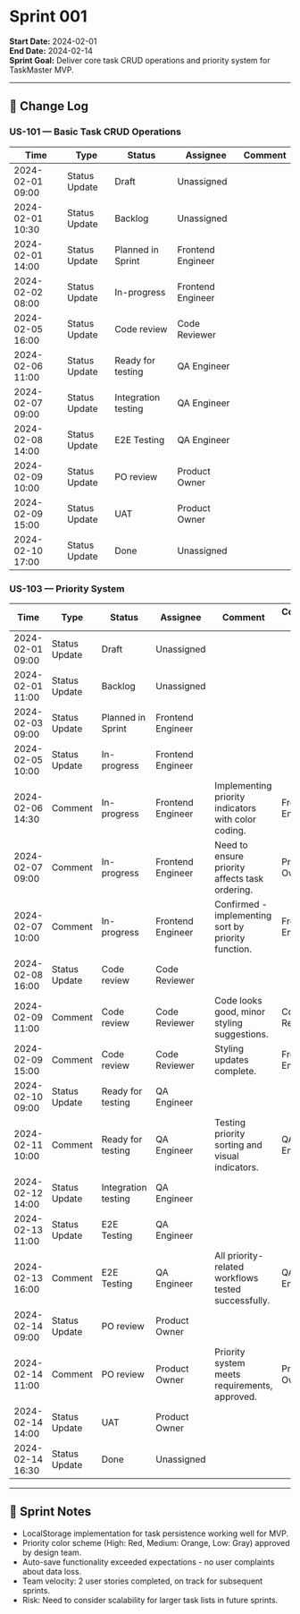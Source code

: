 # Sprint 001

**Start Date:** 2024-02-01  
**End Date:** 2024-02-14  
**Sprint Goal:** Deliver core task CRUD operations and priority system for TaskMaster MVP.

---

## 📜 Change Log

### US-101 — Basic Task CRUD Operations

| Time           | Type          | Status            | Assignee      | Comment |
|----------------|---------------|-------------------|---------------|---------|
| 2024-02-01 09:00 | Status Update | Draft             | Unassigned    |         |
| 2024-02-01 10:30 | Status Update | Backlog           | Unassigned    |         |
| 2024-02-01 14:00 | Status Update | Planned in Sprint | Frontend Engineer |         |
| 2024-02-02 08:00 | Status Update | In-progress       | Frontend Engineer |         |
| 2024-02-05 16:00 | Status Update | Code review       | Code Reviewer |         |
| 2024-02-06 11:00 | Status Update | Ready for testing | QA Engineer   |         |
| 2024-02-07 09:00 | Status Update | Integration testing | QA Engineer |         |
| 2024-02-08 14:00 | Status Update | E2E Testing       | QA Engineer   |         |
| 2024-02-09 10:00 | Status Update | PO review         | Product Owner |         |
| 2024-02-09 15:00 | Status Update | UAT               | Product Owner |         |
| 2024-02-10 17:00 | Status Update | Done              | Unassigned    |         |

### US-103 — Priority System

| Time           | Type          | Status            | Assignee          | Comment                                               | Comment By       |
|----------------|---------------|-------------------|-------------------|-------------------------------------------------------|------------------|
| 2024-02-01 09:00 | Status Update | Draft             | Unassigned        |                                                       |                  |
| 2024-02-01 11:00 | Status Update | Backlog           | Unassigned        |                                                       |                  |
| 2024-02-03 09:00 | Status Update | Planned in Sprint | Frontend Engineer |                                                       |                  |
| 2024-02-05 10:00 | Status Update | In-progress       | Frontend Engineer |                                                       |                  |
| 2024-02-06 14:30 | Comment       | In-progress       | Frontend Engineer | Implementing priority indicators with color coding.  | Frontend Engineer|
| 2024-02-07 09:00 | Comment       | In-progress       | Frontend Engineer | Need to ensure priority affects task ordering.       | Product Owner    |
| 2024-02-07 10:00 | Comment       | In-progress       | Frontend Engineer | Confirmed - implementing sort by priority function.  | Frontend Engineer|
| 2024-02-08 16:00 | Status Update | Code review       | Code Reviewer     |                                                       |                  |
| 2024-02-09 11:00 | Comment       | Code review       | Code Reviewer     | Code looks good, minor styling suggestions.          | Code Reviewer    |
| 2024-02-09 15:00 | Comment       | Code review       | Code Reviewer     | Styling updates complete.                            | Frontend Engineer|
| 2024-02-10 09:00 | Status Update | Ready for testing | QA Engineer       |                                                       |                  |
| 2024-02-11 10:00 | Comment       | Ready for testing | QA Engineer       | Testing priority sorting and visual indicators.      | QA Engineer      |
| 2024-02-12 14:00 | Status Update | Integration testing | QA Engineer     |                                                       |                  |
| 2024-02-13 11:00 | Status Update | E2E Testing       | QA Engineer       |                                                       |                  |
| 2024-02-13 16:00 | Comment       | E2E Testing       | QA Engineer       | All priority-related workflows tested successfully.  | QA Engineer      |
| 2024-02-14 09:00 | Status Update | PO review         | Product Owner     |                                                       |                  |
| 2024-02-14 11:00 | Comment       | PO review         | Product Owner     | Priority system meets requirements, approved.        | Product Owner    |
| 2024-02-14 14:00 | Status Update | UAT               | Product Owner     |                                                       |                  |
| 2024-02-14 16:30 | Status Update | Done              | Unassigned        |                                                       |                  |

---

## 📌 Sprint Notes
- LocalStorage implementation for task persistence working well for MVP.
- Priority color scheme (High: Red, Medium: Orange, Low: Gray) approved by design team.
- Auto-save functionality exceeded expectations - no user complaints about data loss.
- Team velocity: 2 user stories completed, on track for subsequent sprints.
- Risk: Need to consider scalability for larger task lists in future sprints.